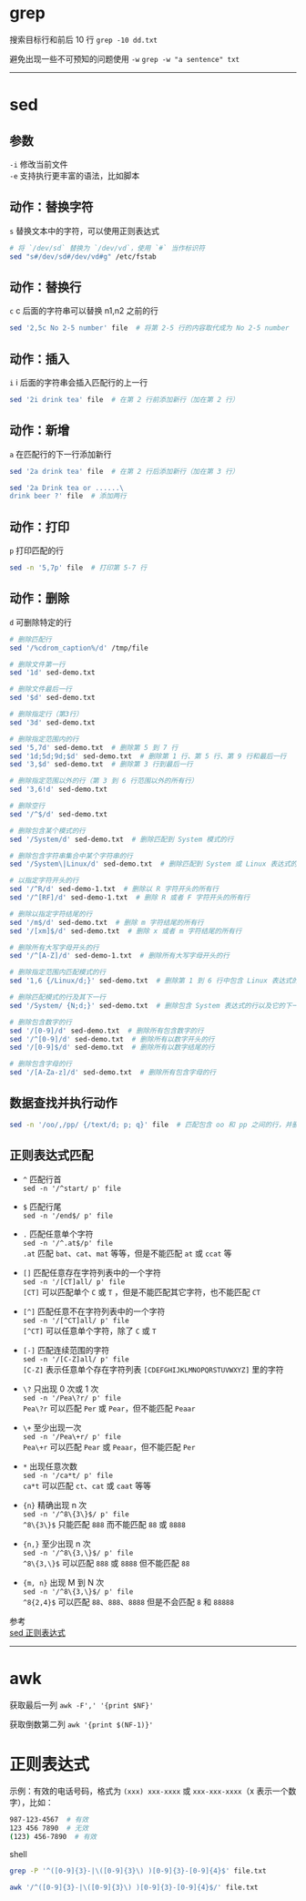 # grep
搜索目标行和前后 10 行
`grep -10 dd.txt`

避免出现一些不可预知的问题使用 `-w`
`grep -w "a sentence" txt`

***

# sed
## 参数
`-i`  修改当前文件   
`-e`  支持执行更丰富的语法，比如脚本  

## 动作：替换字符
`s` 替换文本中的字符，可以使用正则表达式
```sh
# 将 `/dev/sd` 替换为 `/dev/vd`，使用 `#` 当作标识符 
sed "s#/dev/sd#/dev/vd#g" /etc/fstab
```

## 动作：替换行
`c` c 后面的字符串可以替换 n1,n2 之前的行
```bash
sed '2,5c No 2-5 number' file  # 将第 2-5 行的内容取代成为 No 2-5 number
```

## 动作：插入
`i` i 后面的字符串会插入匹配行的上一行 
```bash
sed '2i drink tea' file  # 在第 2 行前添加新行（加在第 2 行）
```

## 动作：新增
`a` 在匹配行的下一行添加新行
```bash
sed '2a drink tea' file  # 在第 2 行后添加新行（加在第 3 行）

sed '2a Drink tea or ......\
drink beer ?' file  # 添加两行
```

## 动作：打印
`p` 打印匹配的行
```bash
sed -n '5,7p' file  # 打印第 5-7 行
```

## 动作：删除
`d` 可删除特定的行
```sh
# 删除匹配行
sed '/%cdrom_caption%/d' /tmp/file

# 删除文件第一行
sed '1d' sed-demo.txt

# 删除文件最后一行
sed '$d' sed-demo.txt

# 删除指定行（第3行）
sed '3d' sed-demo.txt

# 删除指定范围内的行
sed '5,7d' sed-demo.txt  # 删除第 5 到 7 行
sed '1d;5d;9d;$d' sed-demo.txt  # 删除第 1 行、第 5 行、第 9 行和最后一行
sed '3,$d' sed-demo.txt  # 删除第 3 行到最后一行

# 删除指定范围以外的行（第 3 到 6 行范围以外的所有行）
sed '3,6!d' sed-demo.txt

# 删除空行
sed '/^$/d' sed-demo.txt

# 删除包含某个模式的行
sed '/System/d' sed-demo.txt  # 删除匹配到 System 模式的行

# 删除包含字符串集合中某个字符串的行
sed '/System\|Linux/d' sed-demo.txt  # 删除匹配到 System 或 Linux 表达式的行

# 以指定字符开头的行
sed '/^R/d' sed-demo-1.txt  # 删除以 R 字符开头的所有行
sed '/^[RF]/d' sed-demo-1.txt  # 删除 R 或者 F 字符开头的所有行

# 删除以指定字符结尾的行
sed '/m$/d' sed-demo.txt  # 删除 m 字符结尾的所有行
sed '/[xm]$/d' sed-demo.txt  # 删除 x 或者 m 字符结尾的所有行

# 删除所有大写字母开头的行
sed '/^[A-Z]/d' sed-demo-1.txt  # 删除所有大写字母开头的行

# 删除指定范围内匹配模式的行
sed '1,6 {/Linux/d;}' sed-demo.txt  # 删除第 1 到 6 行中包含 Linux 表达式的行

# 删除匹配模式的行及其下一行
sed '/System/ {N;d;}' sed-demo.txt  # 删除包含 System 表达式的行以及它的下一行

# 删除包含数字的行
sed '/[0-9]/d' sed-demo.txt  # 删除所有包含数字的行
sed '/^[0-9]/d' sed-demo.txt  # 删除所有以数字开头的行
sed '/[0-9]$/d' sed-demo.txt  # 删除所有以数字结尾的行

# 删除包含字母的行
sed '/[A-Za-z]/d' sed-demo.txt  # 删除所有包含字母的行
```

## 数据查找并执行动作
```bash
sed -n '/oo/,/pp/ {/text/d; p; q}' file  # 匹配包含 oo 和 pp 之间的行，并删除包含 text 的行
```

## 正则表达式匹配
* `^` 匹配行首  
`sed -n '/^start/ p' file`

* `$` 匹配行尾   
`sed -n '/end$/ p' file`

* `.` 匹配任意单个字符  
`sed -n '/^.at$/p' file`  
`.at` 匹配 `bat`、`cat`、`mat` 等等，但是不能匹配 `at` 或 `ccat` 等

* `[]` 匹配任意存在字符列表中的一个字符  
`sed -n '/[CT]all/ p' file`  
`[CT]` 可以匹配单个 `C` 或 `T` ，但是不能匹配其它字符，也不能匹配 `CT`

* `[^]` 匹配任意不在字符列表中的一个字符  
`sed -n '/[^CT]all/ p' file`  
`[^CT]` 可以任意单个字符，除了 `C` 或 `T`

* `[-]` 匹配连续范围的字符  
`sed -n '/[C-Z]all/ p' file`    
`[C-Z]` 表示任意单个存在字符列表 `[CDEFGHIJKLMNOPQRSTUVWXYZ]` 里的字符

* `\?` 只出现 0 次或 1 次  
`sed -n '/Pea\?r/ p' file`  
`Pea\?r` 可以匹配 `Per` 或 `Pear`，但不能匹配 `Peaar`

* `\+` 至少出现一次  
`sed -n '/Pea\+r/ p' file`  
`Pea\+r` 可以匹配 `Pear` 或 `Peaar`，但不能匹配 `Per`

* `*` 出现任意次数  
`sed -n '/ca*t/ p' file`  
`ca*t` 可以匹配 `ct`、`cat` 或 `caat` 等等

* `{n}` 精确出现 n 次  
`sed -n '/^8\{3\}$/ p' file`  
`^8\{3\}$` 只能匹配 `888` 而不能匹配 `88` 或 `8888`

* `{n,}`  至少出现 n 次  
`sed -n '/^8\{3,\}$/ p' file`  
`^8\{3,\}$` 可以匹配 `888` 或 `8888` 但不能匹配 `88`

* `{m, n}` 出现 M 到 N 次  
`sed -n '/^8\{3,\}$/ p' file`  
`^8{2,4}$` 可以匹配 `88`、`888`、`8888` 但是不会匹配 `8` 和 `88888`

参考  
[sed 正则表达式](https://www.twle.cn/c/yufei/sed/sed-basic-regular-expressions.html)

***

# awk
获取最后一列
`awk -F',' '{print $NF}'`

获取倒数第二列
`awk '{print $(NF-1)}'`


# 正则表达式
示例：有效的电话号码，格式为 `(xxx) xxx-xxxx` 或 `xxx-xxx-xxxx`（x 表示一个数字），比如：
```sh
987-123-4567  # 有效
123 456 7890  # 无效
(123) 456-7890  # 有效
```
shell 
```sh
grep -P '^([0-9]{3}-|\([0-9]{3}\) )[0-9]{3}-[0-9]{4}$' file.txt

awk '/^([0-9]{3}-|\([0-9]{3}\) )[0-9]{3}-[0-9]{4}$/' file.txt
```